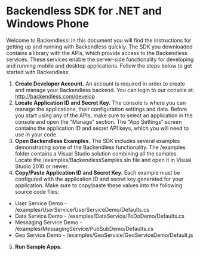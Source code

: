 Backendless SDK for .NET and Windows Phone
==========================================

Welcome to Backendless! In this document you will find the instructions for getting up and running with Backendless quickly. The SDK you downloaded contains a library with the APIs, which provide access to the Backendless services. These services enable the server-side functionality for developing and running mobile and desktop applications. Follow the steps below to get started with Backendless:1. **Create Developer Account.** An account is required in order to create and manage your Backendless backend. You can login to our console at: http://backendless.com/develop2. **Locate Application ID and Secret Key.** The console is where you can manage the applications, their configuration settings and data. Before you start using any of the APIs, make sure to select an application in the console and open the “Manage” section. The “App Settings” screen contains the application ID and secret API keys, which you will need to use in your code.3. **Open Backendless Examples.** The SDK includes several examples demonstrating some of the Backendless functionality. The /examples folder contains a Visual Studio solution combining all the samples. Locate the /examples/BackendlessSamples.sln file and open it in Visual Studio 2010 or newer.4. **Copy/Paste Application ID and Secret Key.**  Each example must be configured with the application ID and secret key generated for your application. Make sure to copy/paste these values into the following source code files: * User Service Demo - /examples/UserService/UserServiceDemo/Defaults.cs * Data Service Demo - /examples/DataService/ToDoDemo/Defaults.cs * Messaging Service Demo - /examples/MessagingService/PubSubDemo/Defaults.cs * Geo Service Demo - /examples/GeoService/GeoServiceDemo/Default.js5. **Run Sample Apps.**